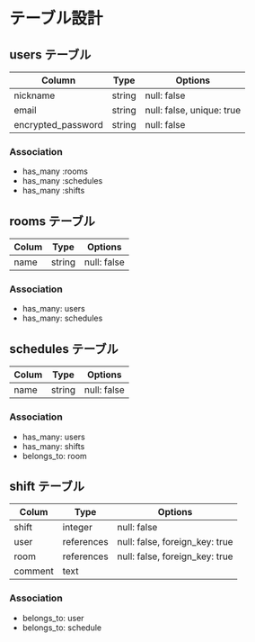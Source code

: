 # テーブル設計

## users テーブル

| Column               | Type   | Options                   |
| -------------------- | ------ | ------------------------- |
| nickname             | string | null: false               |
| email                | string | null: false, unique: true |
| encrypted_password   | string | null: false               |

### Association

- has_many :rooms
- has_many :schedules
- has_many :shifts

## rooms テーブル

| Colum     | Type       | Options       |
| --------- | ---------- | ------------- |
| name      | string     | null: false   |

### Association

- has_many: users
- has_many: schedules

## schedules テーブル

| Colum     | Type       | Options       |
| --------- | ---------- | ------------- |
| name      | string     | null: false   |

### Association

- has_many: users
- has_many: shifts
- belongs_to: room

## shift テーブル

| Colum    | Type       | Options                        |
| -------- | ---------- | ------------------------------ |
| shift    | integer    | null: false                    |
| user     | references | null: false, foreign_key: true |
| room     | references | null: false, foreign_key: true |
| comment  | text       |                                |

### Association

- belongs_to: user
- belongs_to: schedule